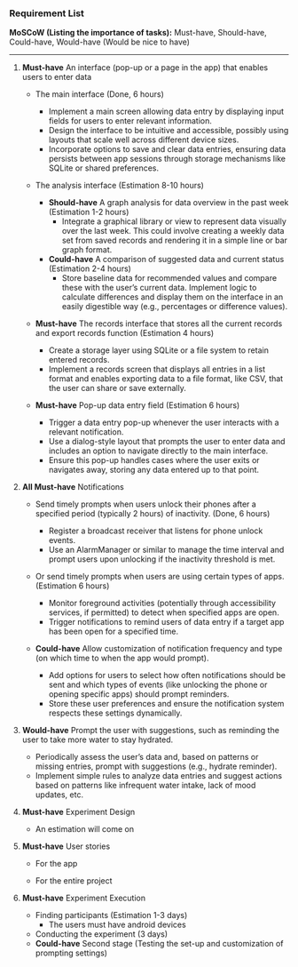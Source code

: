### Requirement List

**MoSCoW (Listing the importance of tasks):** Must-have, Should-have, Could-have, Would-have (Would be nice to have)

---

1. **Must-have** An interface (pop-up or a page in the app) that enables users to enter data

   - The main interface (Done, 6 hours)
     - Implement a main screen allowing data entry by displaying input fields for users to enter relevant information.
     - Design the interface to be intuitive and accessible, possibly using layouts that scale well across different device sizes.
     - Incorporate options to save and clear data entries, ensuring data persists between app sessions through storage mechanisms like SQLite or shared preferences.

   - The analysis interface (Estimation 8-10 hours)
     - **Should-have** A graph analysis for data overview in the past week (Estimation 1-2 hours)
       - Integrate a graphical library or view to represent data visually over the last week. This could involve creating a weekly data set from saved records and rendering it in a simple line or bar graph format.
     - **Could-have** A comparison of suggested data and current status (Estimation 2-4 hours)
       - Store baseline data for recommended values and compare these with the user’s current data. Implement logic to calculate differences and display them on the interface in an easily digestible way (e.g., percentages or difference values).

   - **Must-have** The records interface that stores all the current records and export records function (Estimation 4 hours)
     - Create a storage layer using SQLite or a file system to retain entered records.
     - Implement a records screen that displays all entries in a list format and enables exporting data to a file format, like CSV, that the user can share or save externally.

   - **Must-have** Pop-up data entry field (Estimation 6 hours)
     - Trigger a data entry pop-up whenever the user interacts with a relevant notification. 
     - Use a dialog-style layout that prompts the user to enter data and includes an option to navigate directly to the main interface.
     - Ensure this pop-up handles cases where the user exits or navigates away, storing any data entered up to that point.

2. **All Must-have** Notifications

   - Send timely prompts when users unlock their phones after a specified period (typically 2 hours) of inactivity. (Done, 6 hours)
     - Register a broadcast receiver that listens for phone unlock events.
     - Use an AlarmManager or similar to manage the time interval and prompt users upon unlocking if the inactivity threshold is met.

   - Or send timely prompts when users are using certain types of apps. (Estimation 6 hours)
     - Monitor foreground activities (potentially through accessibility services, if permitted) to detect when specified apps are open.
     - Trigger notifications to remind users of data entry if a target app has been open for a specified time.

   - **Could-have** Allow customization of notification frequency and type (on which time to when the app would prompt).
     - Add options for users to select how often notifications should be sent and which types of events (like unlocking the phone or opening specific apps) should prompt reminders.
     - Store these user preferences and ensure the notification system respects these settings dynamically.

3. **Would-have** Prompt the user with suggestions, such as reminding the user to take more water to stay hydrated.
   - Periodically assess the user’s data and, based on patterns or missing entries, prompt with suggestions (e.g., hydrate reminder).
   - Implement simple rules to analyze data entries and suggest actions based on patterns like infrequent water intake, lack of mood updates, etc.

4. **Must-have** Experiment Design

   - An estimation will come on

5. **Must-have** User stories
   
   - For the app
     
   - For the entire project
  
6. **Must-have** Experiment Execution

   - Finding participants (Estimation 1-3 days)
      - The users must have android devices
   - Conducting the experiment (3 days)
   - **Could-have** Second stage (Testing the set-up and customization of prompting settings)
